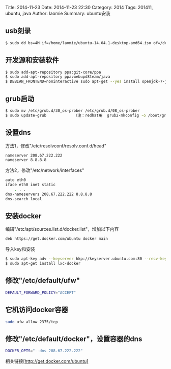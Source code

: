 Title: 2014-11-23
Date: 2014-11-23 22:30
Category: 2014
Tags: 201411, ubuntu, java
Author: laomie
Summary: ubuntu安装


usb刻录
---------------------------------
```bash
$ sudo dd bs=4M if=/home/laomie/ubuntu-14.04.1-desktop-amd64.iso of=/dev/sdc && sync
```

开发源和安装软件
------------------------
```bash
$ sudo add-apt-repository ppa:git-core/ppa
$ sudo add-apt-repository ppa:webupd8team/java
$ DEBIAN_FRONTEND=noninteractive sudo apt-get --yes install openjdk-7-jdk subversion pkg-config libssl-dev git ant maven cmake build-essential zlib1g-dev lib32z1-dev libsnappy-dev oracle-java8-installer
```

grub启动
--------------------------
```bash
$ sudo mv /etc/grub.d/30_os-prober /etc/grub.d/08_os-prober
$ sudo update-grub            （注：redhat用  grub2-mkconfig -o /boot/grub2/grub.cfg)
```

设置dns
---------------------------
方法1，修改"/etc/resolvconf/resolv.conf.d/head"
```bash
nameserver 208.67.222.222
nameserver 8.8.8.8
```

方法2，修改"/etc/network/interfaces"
```bash
auto eth0
iface eth0 inet static
    . . .
dns-nameservers 208.67.222.222 8.8.8.8
dns-search local
```

安装docker
-------------------------
编辑"/etc/apt/sources.list.d/docker.list"，增加以下内容
```bash
deb https://get.docker.com/ubuntu docker main
```

导入key和安装
```bash
$ sudo apt-key adv --keyserver hkp://keyserver.ubuntu.com:80 --recv-keys 36A1D7869245C8950F966E92D8576A8BA88D21E9
$ sudo apt-get install lxc-docker
```

修改"/etc/default/ufw"
----------------------
```bash
DEFAULT_FORWARD_POLICY="ACCEPT"
```

它机访问docker容器
---------------------------
```bash
sudo ufw allow 2375/tcp
```

修改"/etc/default/docker"，设置容器的dns
-------------------------------------------
```bash
DOCKER_OPTS="--dns 208.67.222.222"
```

相关链接[http://get.docker.com/ubuntu]


